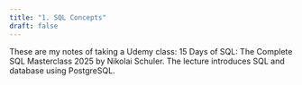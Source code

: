 ```yaml
---
title: "1. SQL Concepts"
draft: false
---
```


These are my notes of taking a Udemy class: 15 Days of SQL: The Complete SQL Masterclass 2025 by Nikolai Schuler. 
The lecture introduces SQL and database using PostgreSQL.